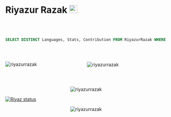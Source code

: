 <h1>Riyazur Razak <img src="https://media.giphy.com/media/hvRJCLFzcasrR4ia7z/giphy.gif" width="25px" height="25px"></img></h1>

###### &nbsp;

``` sql
SELECT DISTINCT Languages, Stats, Contribution FROM RiyazurRazak WHERE Site=Github;
```

### &nbsp;

<div align="center">
<p><img align="left" src="https://github-readme-stats.vercel.app/api/top-langs?username=riyazurrazak&show_icons=true&locale=en&layout=compact&&hide=html,css&langs_count=8&theme=react" alt="riyazurrazak" /></p>
<p align="center">&nbsp;<img align="center" src="https://github-readme-stats.vercel.app/api?username=riyazurrazak&show_icons=true&locale=en&theme=react" alt="riyazurrazak" /></p>
</div>

### &nbsp;

<p align="center"><img src="https://github-profile-trophy.vercel.app/?username=riyazurrazak&theme=discord&no-bg=true&no-frame=true&margin-h=10" alt="riyazurrazak" /> </p>

[![Riyaz status](https://activity-graph.herokuapp.com/graph?username=RiyazurRazak&custom_title=Riyazur%20Razak%27s%20Contribution%20Graph&theme=react-dark&hide_border=true&area=true)](https://riyazurrazak.com)
<p align="center"><img align="center" src="https://github-readme-streak-stats.herokuapp.com/?user=riyazurrazak&theme=react" alt="riyazurrazak" /></p>

 


  
 
 


